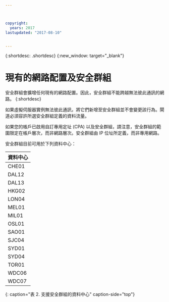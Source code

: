 ```yaml
---



copyright:
  years: 2017
lastupdated: "2017-08-10"


---
```


{:shortdesc: .shortdesc}
{:new_window: target="_blank"}

# 現有的網路配置及安全群組

安全群組會擴增任何現有的網路配置。因此，安全群組不能跨越無法彼此通訊的網路。
{:shortdesc}

如果虛擬伺服器實例無法彼此通訊，將它們新增至安全群組並不會變更該行為。閘道必須容許所選安全群組定義的資料流量。

如果您的帳戶已啟用自訂專用定址 (CPA) 以及安全群組，請注意，安全群組的範圍限定在帳戶層次，而非網路層次。安全群組由 IP 位址所定義，而非專用網路。

安全群組目前可用於下列資料中心：

| 資料中心| 
|:------------------|
| CHE01             |
| DAL12             |
| DAL13             |
| HKG02             |
| LON04             |
| MEL01             |
| MIL01             |
| OSL01             |
| SAO01             |
| SJC04             |
| SYD01             |
| SYD04             |
| TOR01             |
| WDC06             |
| WDC07             |
{: caption="表 2. 支援安全群組的資料中心" caption-side="top"} 
